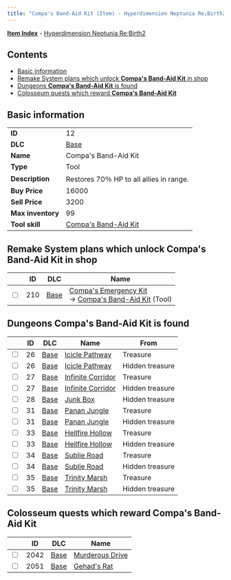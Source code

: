 ```yaml
---
title: "Compa's Band-Aid Kit (Item) - Hyperdimension Neptunia Re;Birth2"
---
```


[**Item Index**](/neptunia/rb2/item/index.html) - [Hyperdimension Neptunia Re;Birth2](/neptunia/rb2)

## Contents

- [Basic information](#basic-information)
- [Remake System plans which unlock **Compa's Band-Aid Kit** in shop](#remake-system-plans-which-unlock-compas-band-aid-kit-in-shop)
- [Dungeons **Compa's Band-Aid Kit** is found](#dungeons-compas-band-aid-kit-is-found)
- [Colosseum quests which reward **Compa's Band-Aid Kit**](#colosseum-quests-which-reward-compas-band-aid-kit)

## Basic information

|   |   |
| -- | -- |
| **ID** | 12 |
| **DLC** | [Base](/neptunia/rb2/dlc/0-base.html) |
| **Name** | Compa's Band-Aid Kit |
| **Type** | Tool |
| **Description** | Restores 70％ HP to all allies in range. |
| **Buy Price** | 16000 |
| **Sell Price** | 3200 |
| **Max inventory** | 99 |
| **Tool skill** | [Compa's Band-Aid Kit](/neptunia/rb2/skill/0-10012-compas-band-aid-kit.html) |

## Remake System plans which unlock **Compa's Band-Aid Kit** in shop

|    | ID | DLC | Name |
| -- | -- | --- | ---- |
| <input type="checkbox" id="rb2-remake-0-210" class="trackbox" /> | 210 | [Base](/neptunia/rb2/dlc/0-base.html) | [Compa's Emergency Kit](/neptunia/rb2/remake/0-210-compas-emergency-kit.html)<br />→ [Compa's Band-Aid Kit](/neptunia/rb2/item/0-12-compas-band-aid-kit.html) (Tool) |

## Dungeons **Compa's Band-Aid Kit** is found

|    | ID | DLC | Name | From |
| -- | -- | --- | ---- | ---- |
| <input type="checkbox" id="rb2-dungeon-0-26" class="trackbox" /> | 26 | [Base](/neptunia/rb2/dlc/0-base.html) | [Icicle Pathway](/neptunia/rb2/dungeon/0-26-icicle-pathway.html) | Treasure |
| <input type="checkbox" id="rb2-dungeon-0-26" class="trackbox" /> | 26 | [Base](/neptunia/rb2/dlc/0-base.html) | [Icicle Pathway](/neptunia/rb2/dungeon/0-26-icicle-pathway.html) | Hidden treasure |
| <input type="checkbox" id="rb2-dungeon-0-27" class="trackbox" /> | 27 | [Base](/neptunia/rb2/dlc/0-base.html) | [Infinite Corridor](/neptunia/rb2/dungeon/0-27-infinite-corridor.html) | Treasure |
| <input type="checkbox" id="rb2-dungeon-0-27" class="trackbox" /> | 27 | [Base](/neptunia/rb2/dlc/0-base.html) | [Infinite Corridor](/neptunia/rb2/dungeon/0-27-infinite-corridor.html) | Hidden treasure |
| <input type="checkbox" id="rb2-dungeon-0-28" class="trackbox" /> | 28 | [Base](/neptunia/rb2/dlc/0-base.html) | [Junk Box ](/neptunia/rb2/dungeon/0-28-junk-box.html) | Hidden treasure |
| <input type="checkbox" id="rb2-dungeon-0-31" class="trackbox" /> | 31 | [Base](/neptunia/rb2/dlc/0-base.html) | [Panan Jungle](/neptunia/rb2/dungeon/0-31-panan-jungle.html) | Treasure |
| <input type="checkbox" id="rb2-dungeon-0-31" class="trackbox" /> | 31 | [Base](/neptunia/rb2/dlc/0-base.html) | [Panan Jungle](/neptunia/rb2/dungeon/0-31-panan-jungle.html) | Hidden treasure |
| <input type="checkbox" id="rb2-dungeon-0-33" class="trackbox" /> | 33 | [Base](/neptunia/rb2/dlc/0-base.html) | [Hellfire Hollow](/neptunia/rb2/dungeon/0-33-hellfire-hollow.html) | Treasure |
| <input type="checkbox" id="rb2-dungeon-0-33" class="trackbox" /> | 33 | [Base](/neptunia/rb2/dlc/0-base.html) | [Hellfire Hollow](/neptunia/rb2/dungeon/0-33-hellfire-hollow.html) | Hidden treasure |
| <input type="checkbox" id="rb2-dungeon-0-34" class="trackbox" /> | 34 | [Base](/neptunia/rb2/dlc/0-base.html) | [Sublie Road](/neptunia/rb2/dungeon/0-34-sublie-road.html) | Treasure |
| <input type="checkbox" id="rb2-dungeon-0-34" class="trackbox" /> | 34 | [Base](/neptunia/rb2/dlc/0-base.html) | [Sublie Road](/neptunia/rb2/dungeon/0-34-sublie-road.html) | Hidden treasure |
| <input type="checkbox" id="rb2-dungeon-0-35" class="trackbox" /> | 35 | [Base](/neptunia/rb2/dlc/0-base.html) | [Trinity Marsh](/neptunia/rb2/dungeon/0-35-trinity-marsh.html) | Treasure |
| <input type="checkbox" id="rb2-dungeon-0-35" class="trackbox" /> | 35 | [Base](/neptunia/rb2/dlc/0-base.html) | [Trinity Marsh](/neptunia/rb2/dungeon/0-35-trinity-marsh.html) | Hidden treasure |

## Colosseum quests which reward **Compa's Band-Aid Kit**

|    | ID | DLC | Name |
| -- | -- | --- | ---- |
| <input type="checkbox" id="rb2-colosseum-0-2042" class="trackbox" /> | 2042 | [Base](/neptunia/rb2/dlc/0-base.html) | [Murderous Drive](/neptunia/rb2/colosseum/0-2042-murderous-drive.html) |
| <input type="checkbox" id="rb2-colosseum-0-2051" class="trackbox" /> | 2051 | [Base](/neptunia/rb2/dlc/0-base.html) | [Gehad's Rat](/neptunia/rb2/colosseum/0-2051-gehads-rat.html) |